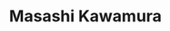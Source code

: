 ---
title: Masashi Kawamura
affiliation:
- class: Visitor
  role: Spring 2014
twitter:
github:
website:
place:
---